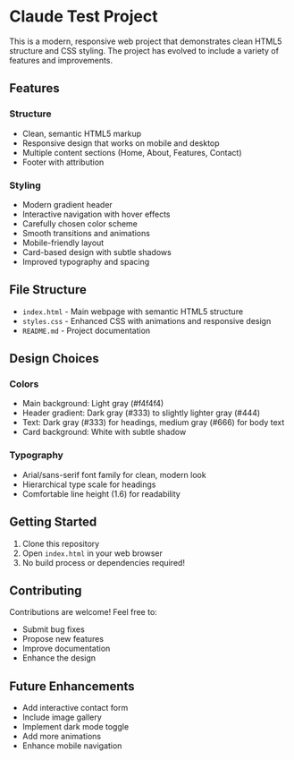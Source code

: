 # Claude Test Project

This is a modern, responsive web project that demonstrates clean HTML5 structure and CSS styling. The project has evolved to include a variety of features and improvements.

## Features

### Structure
- Clean, semantic HTML5 markup
- Responsive design that works on mobile and desktop
- Multiple content sections (Home, About, Features, Contact)
- Footer with attribution

### Styling
- Modern gradient header
- Interactive navigation with hover effects
- Carefully chosen color scheme
- Smooth transitions and animations
- Mobile-friendly layout
- Card-based design with subtle shadows
- Improved typography and spacing

## File Structure

- `index.html` - Main webpage with semantic HTML5 structure
- `styles.css` - Enhanced CSS with animations and responsive design
- `README.md` - Project documentation

## Design Choices

### Colors
- Main background: Light gray (#f4f4f4)
- Header gradient: Dark gray (#333) to slightly lighter gray (#444)
- Text: Dark gray (#333) for headings, medium gray (#666) for body text
- Card background: White with subtle shadow

### Typography
- Arial/sans-serif font family for clean, modern look
- Hierarchical type scale for headings
- Comfortable line height (1.6) for readability

## Getting Started

1. Clone this repository
2. Open `index.html` in your web browser
3. No build process or dependencies required!

## Contributing

Contributions are welcome! Feel free to:
- Submit bug fixes
- Propose new features
- Improve documentation
- Enhance the design

## Future Enhancements

- Add interactive contact form
- Include image gallery
- Implement dark mode toggle
- Add more animations
- Enhance mobile navigation
